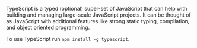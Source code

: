 TypeScript is a typed (optional) super-set of JavaScript that can help with building and managing large-scale JavaScript projects. It can be thought of as JavaScript with additional features like strong static typing, compilation, and object oriented programming.

To use TypeScript run `npm install -g typescript`.

